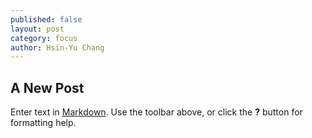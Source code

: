 ```yaml
---
published: false
layout: post
category: focus
author: Hsin-Yu Chang
---
```

## A New Post

Enter text in [Markdown](http://daringfireball.net/projects/markdown/). Use the toolbar above, or click the **?** button for formatting help.
